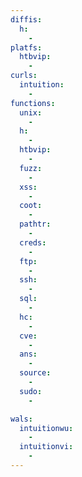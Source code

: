 ```yaml
---
diffis:
  h:
    -
platfs:
  htbvip:
    -
curls:
  intuition:
    -
functions:
  unix:
    -
  h:
    -
  htbvip:
    -
  fuzz:
    -
  xss:
    -
  coot:
    -
  pathtr:
    -
  creds:
    -
  ftp:
    -
  ssh:
    -
  sql:
    -
  hc:
    -
  cve:
    -
  ans:
    -
  source:
    -
  sudo:
    -

wals:
  intuitionwu:
    -
  intuitionvi:
    -
---
```

